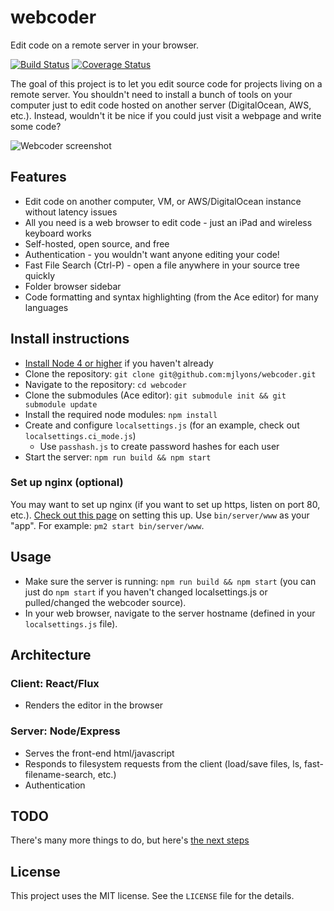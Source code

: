 # webcoder

Edit code on a remote server in your browser.

[![Build Status](https://travis-ci.org/mjlyons/webcoder.svg?branch=master)](https://travis-ci.org/mjlyons/webcoder)
[![Coverage Status](https://coveralls.io/repos/mjlyons/webcoder/badge.svg?branch=master&service=github)](https://coveralls.io/github/mjlyons/webcoder?branch=master)

The goal of this project is to let you edit source code for projects living on a
remote server. You shouldn't need to install a bunch of tools on your computer just to 
edit code hosted on another server (DigitalOcean, AWS, etc.). Instead, wouldn't it be nice
if you could just visit a webpage and write some code?

![Webcoder screenshot](https://www.dropbox.com/s/k7w4yljfgtfr0xc/Screenshot%202016-01-23%2021.01.20.png?raw=1)

## Features

* Edit code on another computer, VM, or AWS/DigitalOcean instance without latency issues
* All you need is a web browser to edit code - just an iPad and wireless keyboard works
* Self-hosted, open source, and free
* Authentication - you wouldn't want anyone editing your code!
* Fast File Search (Ctrl-P) - open a file anywhere in your source tree quickly
* Folder browser sidebar
* Code formatting and syntax highlighting (from the Ace editor) for many languages

## Install instructions

* [Install Node 4 or higher](https://nodejs.org/en/) if you haven't already
* Clone the repository: `git clone git@github.com:mjlyons/webcoder.git`
* Navigate to the repository: `cd webcoder`
* Clone the submodules (Ace editor): `git submodule init && git submodule update`
* Install the required node modules: `npm install`
* Create and configure `localsettings.js` (for an example, check out `localsettings.ci_mode.js`)
  * Use `passhash.js` to create password hashes for each user
* Start the server: `npm run build && npm start`

### Set up nginx (optional)

You may want to set up nginx (if you want to set up https, listen on port 80, etc.). [Check out this page](https://www.digitalocean.com/community/tutorials/how-to-set-up-a-node-js-application-for-production-on-ubuntu-14-04) on setting this up. Use `bin/server/www` as your "app". For example: `pm2 start bin/server/www`.

## Usage

* Make sure the server is running: `npm run build && npm start` (you can just do `npm start` if you haven't changed localsettings.js or pulled/changed the webcoder source).
* In your web browser, navigate to the server hostname (defined in your `localsettings.js` file).

## Architecture

### Client: React/Flux

* Renders the editor in the browser

### Server: Node/Express

* Serves the front-end html/javascript
* Responds to filesystem requests from the client (load/save files, ls, fast-filename-search, etc.)
* Authentication

## TODO

There's many more things to do, but here's [the next steps](https://paper.dropbox.com/doc/Webcoder-todo-tBEymxvwsMrI8GkaaAeHj)

## License

This project uses the MIT license. See the `LICENSE` file for the details.
